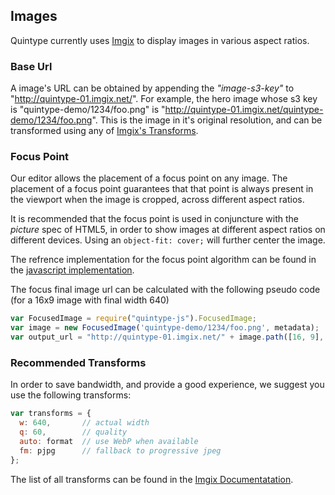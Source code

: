 ## Images

Quintype currently uses [Imgix](https://www.imgix.com) to display images in various aspect ratios.

### Base Url

A image's URL can be obtained by appending the *"image-s3-key"* to "http://quintype-01.imgix.net/". For example, the hero image whose s3 key is "quintype-demo/1234/foo.png" is "http://quintype-01.imgix.net/quintype-demo/1234/foo.png". This is the image in it's original resolution, and can be transformed using any of [Imgix's Transforms](https://docs.imgix.com).

### Focus Point

Our editor allows the placement of a focus point on any image. The placement of a focus point guarantees that that point is always present in the viewport when the image is cropped, across different aspect ratios.

It is recommended that the focus point is used in conjuncture with the *picture* spec of HTML5, in order to show images at different aspect ratios on different devices. Using an `object-fit: cover;` will further center the image.

The refrence implementation for the focus point algorithm can be found in the [javascript implementation](https://github.com/quintype/quintype-js/blob/master/lib/focused_image.js).

The focus final image url can be calculated with the following pseudo code (for a 16x9 image with final width 640)

```js
var FocusedImage = require("quintype-js").FocusedImage;
var image = new FocusedImage('quintype-demo/1234/foo.png', metadata);
var output_url = "http://quintype-01.imgix.net/" + image.path([16, 9], {w: 640});
```

### Recommended Transforms

In order to save bandwidth, and provide a good experience, we suggest you use the following transforms:

```javascript
var transforms = {
  w: 640,       // actual width
  q: 60,        // quality
  auto: format  // use WebP when available
  fm: pjpg      // fallback to progressive jpeg
};
```

The list of all transforms can be found in the [Imgix Documentatation](https://docs.imgix.com).
